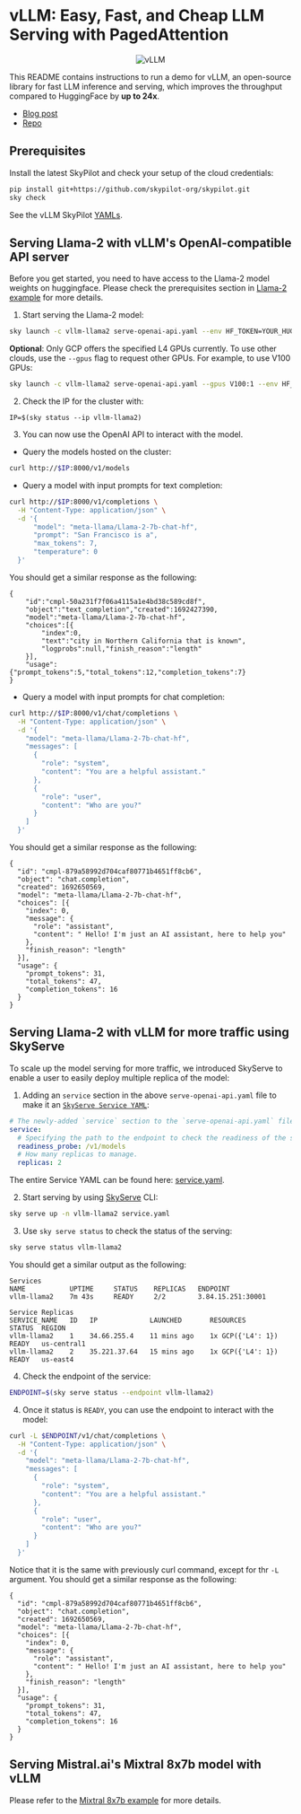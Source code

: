 <!-- $REMOVE -->
# vLLM: Easy, Fast, and Cheap LLM Serving with PagedAttention
<!-- $END_REMOVE -->
<!-- $UNCOMMENT# vLLM: Easy, Fast, and Cheap LLM Inference Engine -->

<p align="center">
    <img src="https://imgur.com/yxtzPEu.png" alt="vLLM"/>
</p>

This README contains instructions to run a demo for vLLM, an open-source library for fast LLM inference and serving, which improves the throughput compared to HuggingFace by **up to 24x**.

* [Blog post](https://blog.skypilot.co/serving-llm-24x-faster-on-the-cloud-with-vllm-and-skypilot/)
* [Repo](https://github.com/vllm-project/vllm)

## Prerequisites
Install the latest SkyPilot and check your setup of the cloud credentials:
```bash
pip install git+https://github.com/skypilot-org/skypilot.git
sky check
```
See the vLLM SkyPilot [YAMLs](https://github.com/skypilot-org/skypilot/tree/master/llm/vllm).


## Serving Llama-2 with vLLM's OpenAI-compatible API server

Before you get started, you need to have access to the Llama-2 model weights on huggingface. Please check the prerequisites section in [Llama-2 example](../llama-2/README.md#pre-requisites) for more details.

1. Start serving the Llama-2 model:
```bash
sky launch -c vllm-llama2 serve-openai-api.yaml --env HF_TOKEN=YOUR_HUGGING_FACE_API_TOKEN
```
**Optional**: Only GCP offers the specified L4 GPUs currently. To use other clouds, use the `--gpus` flag to request other GPUs. For example, to use V100 GPUs:
```bash
sky launch -c vllm-llama2 serve-openai-api.yaml --gpus V100:1 --env HF_TOKEN=YOUR_HUGGING_FACE_API_TOKEN
```
2. Check the IP for the cluster with:
```
IP=$(sky status --ip vllm-llama2)
```
3. You can now use the OpenAI API to interact with the model.
  - Query the models hosted on the cluster:
```bash
curl http://$IP:8000/v1/models
```
  - Query a model with input prompts for text completion:
```bash
curl http://$IP:8000/v1/completions \
  -H "Content-Type: application/json" \
  -d '{
      "model": "meta-llama/Llama-2-7b-chat-hf",
      "prompt": "San Francisco is a",
      "max_tokens": 7,
      "temperature": 0
  }'
```
  You should get a similar response as the following:
```console
{
    "id":"cmpl-50a231f7f06a4115a1e4bd38c589cd8f",
    "object":"text_completion","created":1692427390,
    "model":"meta-llama/Llama-2-7b-chat-hf",
    "choices":[{
        "index":0,
        "text":"city in Northern California that is known",
        "logprobs":null,"finish_reason":"length"
    }],
    "usage":{"prompt_tokens":5,"total_tokens":12,"completion_tokens":7}
}
```
  - Query a model with input prompts for chat completion:
```bash
curl http://$IP:8000/v1/chat/completions \
  -H "Content-Type: application/json" \
  -d '{
    "model": "meta-llama/Llama-2-7b-chat-hf",
    "messages": [
      {
        "role": "system",
        "content": "You are a helpful assistant."
      },
      {
        "role": "user",
        "content": "Who are you?"
      }
    ]
  }'
```
  You should get a similar response as the following:
```console
{
  "id": "cmpl-879a58992d704caf80771b4651ff8cb6",
  "object": "chat.completion",
  "created": 1692650569,
  "model": "meta-llama/Llama-2-7b-chat-hf",
  "choices": [{
    "index": 0,
    "message": {
      "role": "assistant",
      "content": " Hello! I'm just an AI assistant, here to help you"
    },
    "finish_reason": "length"
  }],
  "usage": {
    "prompt_tokens": 31,
    "total_tokens": 47,
    "completion_tokens": 16
  }
}
```

## Serving Llama-2 with vLLM for more traffic using SkyServe
To scale up the model serving for more traffic, we introduced SkyServe to enable a user to easily deploy multiple replica of the model:
1. Adding an `service` section in the above `serve-openai-api.yaml` file to make it an [`SkyServe Service YAML`](https://skypilot.readthedocs.io/en/latest/serving/service-yaml-spec.html):

```yaml
# The newly-added `service` section to the `serve-openai-api.yaml` file.
service:
  # Specifying the path to the endpoint to check the readiness of the service.
  readiness_probe: /v1/models
  # How many replicas to manage.
  replicas: 2
```

The entire Service YAML can be found here: [service.yaml](service.yaml).

2. Start serving by using [SkyServe](https://skypilot.readthedocs.io/en/latest/serving/sky-serve.html) CLI:
```bash
sky serve up -n vllm-llama2 service.yaml
```

3. Use `sky serve status` to check the status of the serving:
```bash
sky serve status vllm-llama2
```

You should get a similar output as the following:

```console
Services
NAME           UPTIME     STATUS    REPLICAS   ENDPOINT
vllm-llama2    7m 43s     READY     2/2        3.84.15.251:30001

Service Replicas
SERVICE_NAME   ID   IP             LAUNCHED       RESOURCES          STATUS  REGION
vllm-llama2    1    34.66.255.4    11 mins ago    1x GCP({'L4': 1})  READY   us-central1
vllm-llama2    2    35.221.37.64   15 mins ago    1x GCP({'L4': 1})  READY   us-east4
```

4. Check the endpoint of the service:
```bash
ENDPOINT=$(sky serve status --endpoint vllm-llama2)
```

4. Once it status is `READY`, you can use the endpoint to interact with the model:

```bash
curl -L $ENDPOINT/v1/chat/completions \
  -H "Content-Type: application/json" \
  -d '{
    "model": "meta-llama/Llama-2-7b-chat-hf",
    "messages": [
      {
        "role": "system",
        "content": "You are a helpful assistant."
      },
      {
        "role": "user",
        "content": "Who are you?"
      }
    ]
  }'
```

Notice that it is the same with previously curl command, except for thr `-L` argument. You should get a similar response as the following:

```console
{
  "id": "cmpl-879a58992d704caf80771b4651ff8cb6",
  "object": "chat.completion",
  "created": 1692650569,
  "model": "meta-llama/Llama-2-7b-chat-hf",
  "choices": [{
    "index": 0,
    "message": {
      "role": "assistant",
      "content": " Hello! I'm just an AI assistant, here to help you"
    },
    "finish_reason": "length"
  }],
  "usage": {
    "prompt_tokens": 31,
    "total_tokens": 47,
    "completion_tokens": 16
  }
}
```

## Serving Mistral.ai's Mixtral 8x7b model with vLLM

Please refer to the [Mixtral 8x7b example](https://github.com/skypilot-org/skypilot/tree/master/llm/mixtral) for more details.

